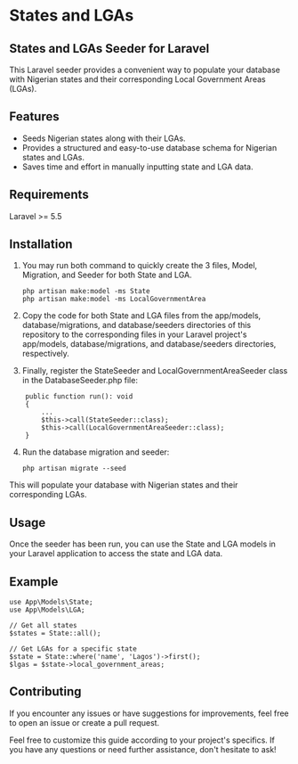 # States and LGAs

## States and LGAs Seeder for Laravel
This Laravel seeder provides a convenient way to populate your database with Nigerian states and their corresponding Local Government Areas (LGAs).

## Features
- Seeds Nigerian states along with their LGAs.
- Provides a structured and easy-to-use database schema for Nigerian states and LGAs.
- Saves time and effort in manually inputting state and LGA data.

## Requirements
Laravel >= 5.5

## Installation
1. You may run both command to quickly create the 3 files, Model, Migration, and Seeder for both State and LGA.
   ```
   php artisan make:model -ms State
   php artisan make:model -ms LocalGovernmentArea
   ```

2. Copy the code for both State and LGA files from the app/models, database/migrations, and database/seeders directories of this repository to the corresponding files in your Laravel project's app/models, database/migrations, and database/seeders directories, respectively.

3. Finally, register the StateSeeder and LocalGovernmentAreaSeeder class in the DatabaseSeeder.php file:
```
    public function run(): void
    {
        ...
        $this->call(StateSeeder::class);
        $this->call(LocalGovernmentAreaSeeder::class);
    }
```
4. Run the database migration and seeder:
   ```
   php artisan migrate --seed
   ```

This will populate your database with Nigerian states and their corresponding LGAs.

## Usage
Once the seeder has been run, you can use the State and LGA models in your Laravel application to access the state and LGA data.

## Example
```
use App\Models\State;
use App\Models\LGA;

// Get all states
$states = State::all();

// Get LGAs for a specific state
$state = State::where('name', 'Lagos')->first();
$lgas = $state->local_government_areas;
```

## Contributing
If you encounter any issues or have suggestions for improvements, feel free to open an issue or create a pull request.

Feel free to customize this guide according to your project's specifics. If you have any questions or need further assistance, don't hesitate to ask!
